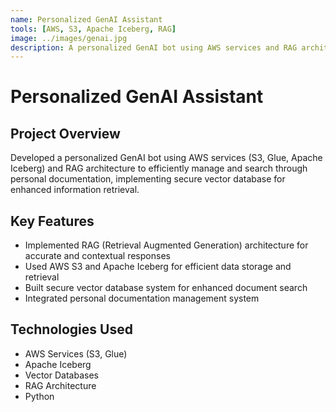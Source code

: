 ```yaml
---
name: Personalized GenAI Assistant
tools: [AWS, S3, Apache Iceberg, RAG]
image: ../images/genai.jpg
description: A personalized GenAI bot using AWS services and RAG architecture for efficient personal documentation management and search.
---
```


# Personalized GenAI Assistant

## Project Overview
Developed a personalized GenAI bot using AWS services (S3, Glue, Apache Iceberg) and RAG architecture to efficiently manage and search through personal documentation, implementing secure vector database for enhanced information retrieval.

## Key Features
- Implemented RAG (Retrieval Augmented Generation) architecture for accurate and contextual responses
- Used AWS S3 and Apache Iceberg for efficient data storage and retrieval
- Built secure vector database system for enhanced document search
- Integrated personal documentation management system

## Technologies Used
- AWS Services (S3, Glue)
- Apache Iceberg
- Vector Databases
- RAG Architecture
- Python 